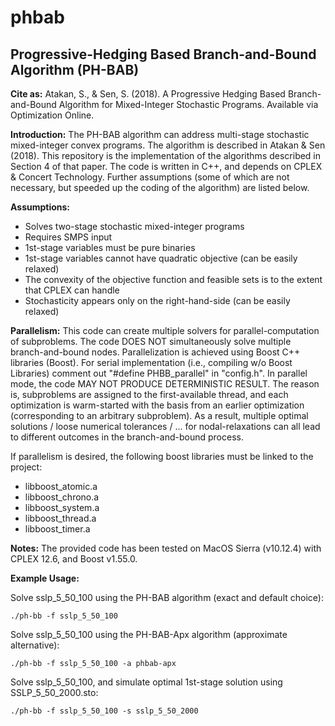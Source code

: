 # phbab
## Progressive-Hedging Based Branch-and-Bound Algorithm (PH-BAB)

**Cite as:** Atakan, S., & Sen, S. (2018). A Progressive Hedging Based Branch-and-Bound Algorithm for Mixed-Integer Stochastic Programs. Available via Optimization Online.

**Introduction:** The PH-BAB algorithm can address multi-stage stochastic mixed-integer convex programs. The algorithm is described in Atakan & Sen (2018). This repository is the implementation of the algorithms described in Section 4 of that paper. The code is written in C++, and depends on CPLEX & Concert Technology. Further assumptions (some of which are not necessary, but speeded up the coding of the algorithm) are listed below.   

**Assumptions:**
- Solves two-stage stochastic mixed-integer programs
- Requires SMPS input
- 1st-stage variables must be pure binaries
- 1st-stage variables cannot have quadratic objective (can be easily relaxed)
- The convexity of the objective function and feasible sets is to the extent that CPLEX can handle
- Stochasticity appears only on the right-hand-side (can be easily relaxed)

**Parallelism:** This code can create multiple solvers for parallel-computation of subproblems. The code DOES NOT simultaneously solve multiple branch-and-bound nodes. Parallelization is achieved using Boost C++ libraries (Boost). For serial implementation (i.e., compiling w/o Boost Libraries) comment out "#define PHBB_parallel" in "config.h". In parallel mode, the code MAY NOT PRODUCE DETERMINISTIC RESULT. The reason is, subproblems are assigned to the first-available thread, and each optimization is warm-started with the basis from an earlier optimization (corresponding to an arbitrary subproblem). As a result, multiple optimal solutions / loose numerical tolerances / ... for nodal-relaxations can all lead to different outcomes in the branch-and-bound process.

If parallelism is desired, the following boost libraries must be linked to the project:
- libboost_atomic.a
- libboost_chrono.a
- libboost_system.a
- libboost_thread.a
- libboost_timer.a

**Notes:** The provided code has been tested on MacOS Sierra (v10.12.4) with CPLEX 12.6, and Boost v1.55.0.

**Example Usage:**

Solve sslp_5_50_100 using the PH-BAB algorithm (exact and default choice):
```
./ph-bb -f sslp_5_50_100
```

Solve sslp_5_50_100 using the PH-BAB-Apx algorithm (approximate alternative):
```
./ph-bb -f sslp_5_50_100 -a phbab-apx
```

Solve sslp_5_50_100, and simulate optimal 1st-stage solution using SSLP_5_50_2000.sto:
```
./ph-bb -f sslp_5_50_100 -s sslp_5_50_2000
```
